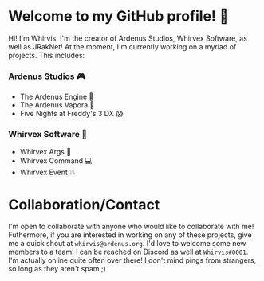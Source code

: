 # Welcome to my GitHub profile! 👋
Hi! I'm Whirvis. I'm the creator of Ardenus Studios, Whirvex Software, as well
as JRakNet! At the moment, I'm currently working on a myriad of projects. This
includes:

### Ardenus Studios 🎮
 - The Ardenus Engine 🌌
 - The Ardenus Vapora 🔮
 - Five Nights at Freddy's 3 DX 😱

### Whirvex Software 💾
 - Whirvex Args 🎲
 - Whirvex Command 💻
 - Whirvex Event 💥

# Collaboration/Contact
I'm open to collaborate with anyone who would like to collaborate with me!
Futhermore, if you are interested in working on any of these projects, give me
a quick shout at ``whirvis@ardenus.org``. I'd love to welcome some new members
to a team! I can be reached on Discord as well at ``Whirvis#0001``. I'm actually
online quite often over there! I don't mind pings from strangers, so long as
they aren't spam ;)
